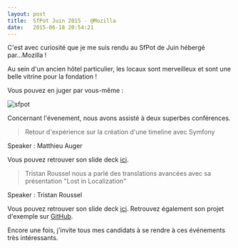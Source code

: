 ```yaml
---
layout: post
title:  SfPot Juin 2015 - @Mozilla
date:   2015-06-18 20:54:21
---
```


C'est avec curiosité que je me suis rendu au SfPot de Juin hébergé par...Mozilla !

Au sein d'un ancien hôtel particulier, les locaux sont merveilleux et sont une belle vitrine pour la fondation ! 

Vous pouvez en juger par vous-même :

![sfpot](/assets/2015/06/sfpot.jpg)

Concernant l'évenement, nous avons assisté à deux superbes conférences.

> Retour d'expérience sur la création d'une timeline avec Symfony 

Speaker : Matthieu Auger

Vous pouvez retrouver son slide deck <a href="http://slides.com/matthieuauger/deck#/">ici</a>.

> Tristan Roussel nous a parlé des translations avancées avec sa présentation "Lost in Localization"

Speaker : Tristan Roussel

Vous pouvez retrouver son slide deck <a href="http://slides.com/triii007/lost-in-localization/#/">ici</a>. Retrouvez également son projet d'exemple sur <a href="https://github.com/Triiistan/LostInLocalization">GitHub</a>.

Encore une fois, j'invite tous mes candidats à se rendre à ces événements très intéressants. 
